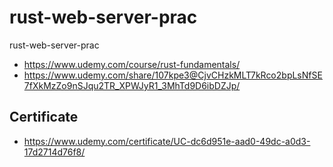 # rust-web-server-prac
rust-web-server-prac

- https://www.udemy.com/course/rust-fundamentals/
- https://www.udemy.com/share/107kpe3@CjvCHzkMLT7kRco2bpLsNfSE7fXkMzZo9nSJqu2TR_XPWJyR1_3MhTd9D6ibDZJp/

## Certificate
- https://www.udemy.com/certificate/UC-dc6d951e-aad0-49dc-a0d3-17d2714d76f8/
